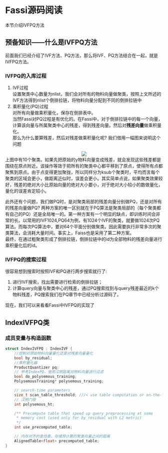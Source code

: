 # Fassi源码阅读
本节介绍IVFPQ方法
## 预备知识——什么是IVFPQ方法
前面我们已经介绍了IVF方法、PQ方法，那么将IVF、PQ方法结合在一起，就是IVFPQ方法。
### IVFPQ的入库过程
1. IVF过程  
设置聚类中心数量为nlist，我们会对所有的物料向量做聚类，按照上文所述的IVF方法得到nlist个倒排拉链，将物料向量分配到不同的倒排拉链中
2. 乘积量化(PQ)过程  
对所有向量做乘积量化，保存在倒排表中。  
当然Fassi对PQ过程是有优化的。在Fassi中，对于倒排拉链中的每一个向量，计算该向量与所属聚类中心的残差，得到残差向量。然后对**残差向量**做乘积量化。  
那么为什么要算残差，然后对残差做乘积量化呢? 我们借用一幅图来说明这个问题
<div align=center><img src="https://zhou-yuxin.github.io/articles/2020/IVFPQ%E7%AE%97%E6%B3%95%E5%8E%9F%E7%90%86/3.png"></div>  
上图中有10个聚类。如果先把原始的y物料向量变成残差，就会发现这些残差都是围绕在原点附近。该操作等效于把所有的聚类中心都平移到了原点，使得所有点都聚焦到原点。由于点变得更加聚拢，所以同样分为ksub个聚类时，平均而言每个聚类的区域会更小，做距离近似时，误差会更小。其实简单点说，如果聚类效果较好，残差的绝对大小比原始向量的绝对大小要小，对于绝对大小较小的数做量化，量化的误差肯定较小。  

此外还有个问题，我们做PQ时，是对聚类局部的残差向量分别做PQ，还是对所有的残差向量做PQ? 两种方案的唯一区别就在于PQ算法是聚类局部的（每个聚类都有自己的PQ）还是全局唯一的。第一种方案有一个明显的缺点，即训练时间会非常的长。以常用的IVF1024,PQ64为例，有1024个IVF的聚类，就要做1024次PQ算法。而每次PQ算法中，要对64个平面分别做聚类。因此需要执行非常多次的聚类算法，会消耗大量时间。事实上，Faiss也是采用了第二种方案。  
最终，在通过粗聚类形成了倒排拉链，倒排拉链中的id为全部物料的残差向量进行乘积量化后的id。  

### IVFPQ的搜索过程
很容易想到搜索时按照IVF和PQ进行两步搜索就行了:
1. 进行IVF搜索，找出需要进行检索的倒排拉链；
2. 计算query向量与聚类中心的残差，通过PQ搜索找到与query残差最近的k个物料残差，PQ搜索我们在PQ章节中已经分析过源码了。  

现在，我们可以来看看Fassi中IVFPQ的实现了

## IndexIVFPQ类
### 成员变量与构造函数
```c++
struct IndexIVFPQ : IndexIVF {
    //控制对原始物料向量量化还是对残差向量量化
    bool by_residual; 
    //乘积量化器
    ProductQuantizer pq; 
    // 参考IndexPQ，使用汉明距离对物料向量进行过滤
    bool do_polysemous_training; 
    PolysemousTraining* polysemous_training; 

    // search-time parameters
    size_t scan_table_threshold; ///< use table computation or on-the-fly?
    // 汉明门限
    int polysemous_ht; 

    /** Precompute table that speed up query preprocessing at some
     * memory cost (used only for by_residual with L2 metric)
     */
    int use_precomputed_table;

    // 内存对齐的查找表，存储预计算的聚类向量之间的距离
    AlignedTable<float> precomputed_table;
}
```
